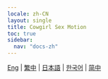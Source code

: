 ```yaml
---
locale: zh-CN
layout: single
title: Cowgirl Sex Motion
toc: true
sidebar:
  nav: "docs-zh"
---
```

[Eng](/dancexr/features/scg_motion) | [繁中](/tw/dancexr/features/scg_motion) | [日本語](/jp/dancexr/features/scg_motion) | [한국어](/kr/dancexr/features/scg_motion) | [简中](/zh/dancexr/features/scg_motion)


